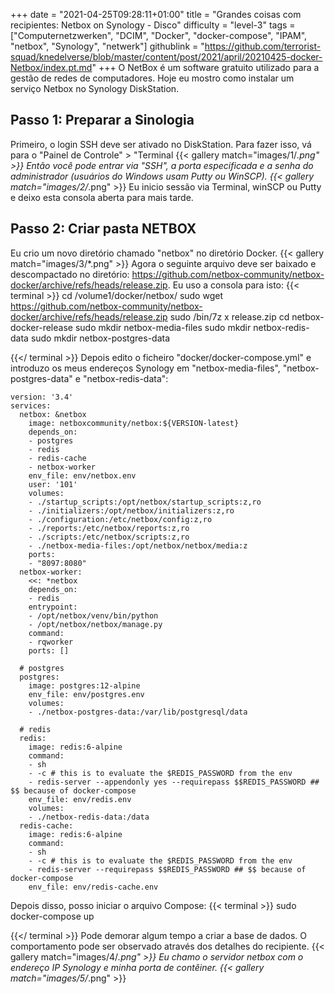 +++
date = "2021-04-25T09:28:11+01:00"
title = "Grandes coisas com recipientes: Netbox on Synology - Disco"
difficulty = "level-3"
tags = ["Computernetzwerken", "DCIM", "Docker", "docker-compose", "IPAM", "netbox", "Synology", "netwerk"]
githublink = "https://github.com/terrorist-squad/knedelverse/blob/master/content/post/2021/april/20210425-docker-Netbox/index.pt.md"
+++
O NetBox é um software gratuito utilizado para a gestão de redes de computadores. Hoje eu mostro como instalar um serviço Netbox no Synology DiskStation.
## Passo 1: Preparar a Sinologia
Primeiro, o login SSH deve ser ativado no DiskStation. Para fazer isso, vá para o "Painel de Controle" > "Terminal
{{< gallery match="images/1/*.png" >}}
Então você pode entrar via "SSH", a porta especificada e a senha do administrador (usuários do Windows usam Putty ou WinSCP).
{{< gallery match="images/2/*.png" >}}
Eu inicio sessão via Terminal, winSCP ou Putty e deixo esta consola aberta para mais tarde.
## Passo 2: Criar pasta NETBOX
Eu crio um novo diretório chamado "netbox" no diretório Docker.
{{< gallery match="images/3/*.png" >}}
Agora o seguinte arquivo deve ser baixado e descompactado no diretório: https://github.com/netbox-community/netbox-docker/archive/refs/heads/release.zip. Eu uso a consola para isto:
{{< terminal >}}
cd /volume1/docker/netbox/
sudo wget https://github.com/netbox-community/netbox-docker/archive/refs/heads/release.zip
sudo /bin/7z x release.zip
cd netbox-docker-release
sudo mkdir netbox-media-files
sudo mkdir netbox-redis-data
sudo mkdir netbox-postgres-data

{{</ terminal >}}
Depois edito o ficheiro "docker/docker-compose.yml" e introduzo os meus endereços Synology em "netbox-media-files", "netbox-postgres-data" e "netbox-redis-data":
```
version: '3.4'
services:
  netbox: &netbox
    image: netboxcommunity/netbox:${VERSION-latest}
    depends_on:
    - postgres
    - redis
    - redis-cache
    - netbox-worker
    env_file: env/netbox.env
    user: '101'
    volumes:
    - ./startup_scripts:/opt/netbox/startup_scripts:z,ro
    - ./initializers:/opt/netbox/initializers:z,ro
    - ./configuration:/etc/netbox/config:z,ro
    - ./reports:/etc/netbox/reports:z,ro
    - ./scripts:/etc/netbox/scripts:z,ro
    - ./netbox-media-files:/opt/netbox/netbox/media:z
    ports:
    - "8097:8080"
  netbox-worker:
    <<: *netbox
    depends_on:
    - redis
    entrypoint:
    - /opt/netbox/venv/bin/python
    - /opt/netbox/netbox/manage.py
    command:
    - rqworker
    ports: []

  # postgres
  postgres:
    image: postgres:12-alpine
    env_file: env/postgres.env
    volumes:
    - ./netbox-postgres-data:/var/lib/postgresql/data

  # redis
  redis:
    image: redis:6-alpine
    command:
    - sh
    - -c # this is to evaluate the $REDIS_PASSWORD from the env
    - redis-server --appendonly yes --requirepass $$REDIS_PASSWORD ## $$ because of docker-compose
    env_file: env/redis.env
    volumes:
    - ./netbox-redis-data:/data
  redis-cache:
    image: redis:6-alpine
    command:
    - sh
    - -c # this is to evaluate the $REDIS_PASSWORD from the env
    - redis-server --requirepass $$REDIS_PASSWORD ## $$ because of docker-compose
    env_file: env/redis-cache.env

```
Depois disso, posso iniciar o arquivo Compose:
{{< terminal >}}
sudo docker-compose up

{{</ terminal >}}
Pode demorar algum tempo a criar a base de dados. O comportamento pode ser observado através dos detalhes do recipiente.
{{< gallery match="images/4/*.png" >}}
Eu chamo o servidor netbox com o endereço IP Synology e minha porta de contêiner.
{{< gallery match="images/5/*.png" >}}